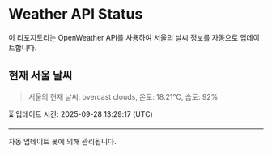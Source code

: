 
# Weather API Status

이 리포지토리는 OpenWeather API를 사용하여 서울의 날씨 정보를 자동으로 업데이트합니다.

## 현재 서울 날씨
> 서울의 현재 날씨: overcast clouds, 온도: 18.21°C, 습도: 92%

⏳ 업데이트 시간: 2025-09-28 13:29:17 (UTC)

---
자동 업데이트 봇에 의해 관리됩니다.
